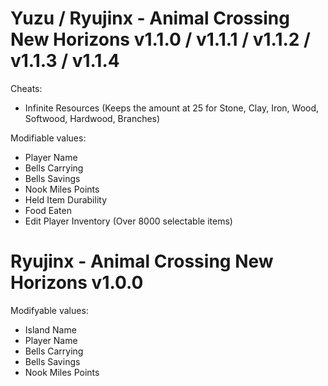 # Yuzu / Ryujinx - Animal Crossing New Horizons v1.1.0 / v1.1.1 / v1.1.2 / v1.1.3 / v1.1.4
Cheats:
- Infinite Resources (Keeps the amount at 25 for Stone, Clay, Iron, Wood, Softwood, Hardwood, Branches)

Modifiable values:
- Player Name
- Bells Carrying
- Bells Savings
- Nook Miles Points
- Held Item Durability
- Food Eaten
- Edit Player Inventory (Over 8000 selectable items)

# Ryujinx - Animal Crossing New Horizons v1.0.0
Modifyable values:
- Island Name
- Player Name
- Bells Carrying
- Bells Savings
- Nook Miles Points

